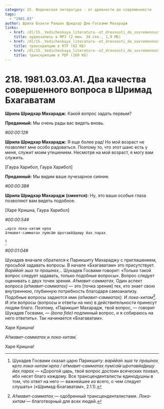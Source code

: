 ```yaml
---
category: 15. Ведическая литература - от древности до современности
tags:
  - "1981.03"
author: Шрила Бхакти Ракшак Шридхар Дев-Госвами Махарадж
links:
  - href: /dl/15._Vedicheskaya_literatura--ot_drevnosti_do_sovremennosti/218_1981.03.03.A1_SridharMj_Dva_kachestva_sovershennogo_voprosa_v_Shrimad_Bhagavatam.mp3
    title: аудиозапись в MP3 (2 мин. 34 сек., 1,9 МБ)
  - href: /dl/15._Vedicheskaya_literatura--ot_drevnosti_do_sovremennosti/218_1981.03.03.A1_SridharMj_Dva_kachestva_sovershennogo_voprosa_v_Shrimad_Bhagavatam.rtf
    title: транскрипцию в RTF (62 КБ)
  - href: /dl/15._Vedicheskaya_literatura--ot_drevnosti_do_sovremennosti/218_1981.03.03.A1_SridharMj_Dva_kachestva_sovershennogo_voprosa_v_Shrimad_Bhagavatam.pdf
    title: транскрипцию в PDF (169 КБ)
---
```


# 218. 1981.03.03.A1. Два качества совершенного вопроса в Шримад Бхагаватам

**Шрила Шридхар Махарадж:** Какой вопрос задать первым?

**Преданный:** Мы очень рады вас видеть вновь.

*#00:00:12#*

**Шрила Шридхар Махарадж:** Я еще более рад! Но мой возраст не позволяет мне особо радоваться. Поэтому то, что этот шанс есть у меня, служит моим утешением. Несмотря на мой возраст, я могу вам служить.

[Гаура Харибол, Гаура Харибол]

**Преданный:** Мы видим ваше лучезарное сияние.

*#00:00:38#*

**Шрила Шридхар Махарадж (смеется):** Ну, это ваши особые глаза позволяют вам видеть подобное.

[Харе Кришна, Гаура Харибол]

*#00:00:54#*

    …кр̣то лока-хитам̇ нр̣па
    а̄тмавит-самматах̣ пум̇са̄м̇ ш́ротавйа̄диш̣у йах̣ парах̣
[^_ftn1]

*#00:01:04#*

Шукадев вначале обратился к Парикшиту Махараджу с приглашением, просьбой задавать вопросы. В начале «Бхагаватам» это присутствует. *Варӣйа̄н эша те праш́нах̣*… Шукадев Госвами говорит: «Только такой вопрос следует задавать, только подобные вопросы». Вопрос следует оценивать с двух точек зрения. *А̄тмавит-самматах̣*. Один аспект вопроса *(а̄тмавит-самматах̣)* — это [точка зрения] тех, кто знает свою внутреннюю, глубинную потребность благодаря самоанализу. Подобные вопросы задаются ими *(а̄тмавит-самматах̣).* И *лока-хитам̇*[^_ftn2]. И эти вопросы (вопросы и ответы на них) в действительности принесут людям благо. Поэтому, «Парикшит Махарадж, твой вопрос, — говорит Шукадев Госвами, — *(bona* *fide)* подлинный вопрос, и я собираюсь на него ответить». Так начинается «Бхагаватам».

Харе Кришна!

*А̄тмавит-самматах̣* и *лока-хитам̇*.

Харе Кришна!



[^_ftn1]: Шукадев Госвами сказал царю Парикшиту: *варӣйа̄н эша те праш́нах̣ кр̣то лока-хитам̇ нр̣па / а̄тмавит-самматах̣ пум̇са̄м̇ ш́ротавйа̄диш̣у йах̣ парах̣* — «Дорогой царь, твой вопрос достоин всяческих похвал, ибо несет благо каждому. Все трансценденталисты единодушны в том, что ответ на него — важнейшее из всего, о чем следует слушать» («Шримад-Бхагаватам», 2.1.1).

[^_ftn2]: *А̄тмавит-самматах̣* — одобренный трансценденталистами. *Лока-хитам̇* — благотворный для всех людей.

